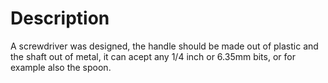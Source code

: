 # Description

A screwdriver was designed, the handle should be made out of plastic and the shaft out of metal, it can acept any 1/4 inch or 6.35mm bits, or for example also the spoon.